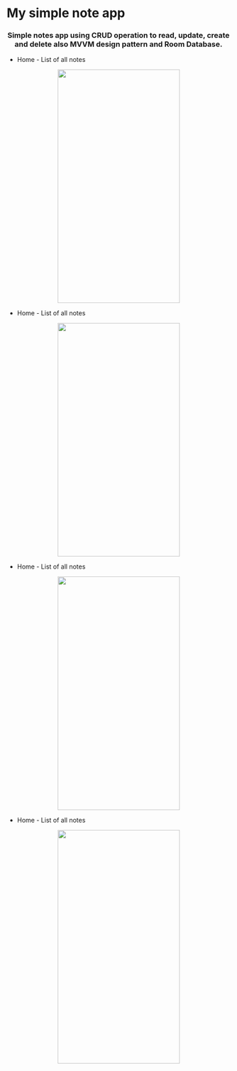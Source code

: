 # My simple note app
### <p align="center">Simple notes app using CRUD operation to read, update, create and delete also MVVM design pattern and Room Database.</p>


* Home - List of all notes
<p align="center">
<img src ="https://user-images.githubusercontent.com/84693350/231753574-6bde3ac8-ebd6-41a4-bd50-801015cef371.jpg" width="275" height="525">
</p>

* Home - List of all notes
<p align="center">
<img src ="https://user-images.githubusercontent.com/84693350/231753605-7ff692a8-5acf-44b0-a01e-93ac49c9492c.jpg" width="275" height="525">
</p>

* Home - List of all notes
<p align="center">
<img src ="https://user-images.githubusercontent.com/84693350/231753617-c5c781f9-4c01-4b8c-a4f6-8ba41000bf4a.jpg" width="275" height="525">
</p>

  * Home - List of all notes
<p align="center">
<img src ="https://user-images.githubusercontent.com/84693350/231753623-338da1e9-ece0-4f6a-a00b-cbe4e75cbbfc.jpg" width="275" height="525">
</p>
